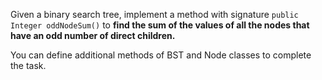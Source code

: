 Given a binary search tree,
implement a method with signature
`public Integer oddNodeSum()` to 
**find the sum of the values of all the nodes that have an odd number of direct children.**

You can define additional methods of BST and Node classes to complete the task.

